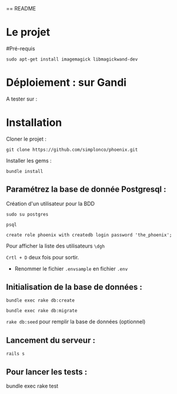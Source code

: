== README

# Le projet

#Pré-requis

`sudo apt-get install imagemagick libmagickwand-dev`

# Déploiement : sur Gandi

A tester sur :

# Installation

Cloner le projet :

`git clone https://github.com/simplonco/phoenix.git`

Installer les gems :

`bundle install`

## Paramétrez la base de donnée Postgresql :

Création d'un utilisateur pour la BDD

`sudo su postgres`

`psql`

`create role phoenix with createdb login password 'the_phoenix';`

Pour afficher la liste des utilisateurs `\dgh`

`Crtl + D` deux fois pour sortir.

- Renommer le fichier `.envsample` en fichier `.env`


## Initialisation de la base de données :

`bundle exec rake db:create`

`bundle exec rake db:migrate`

`rake db:seed` pour remplir la base de données (optionnel)


## Lancement du serveur :

`rails s`

## Pour lancer les tests :

bundle exec rake test
